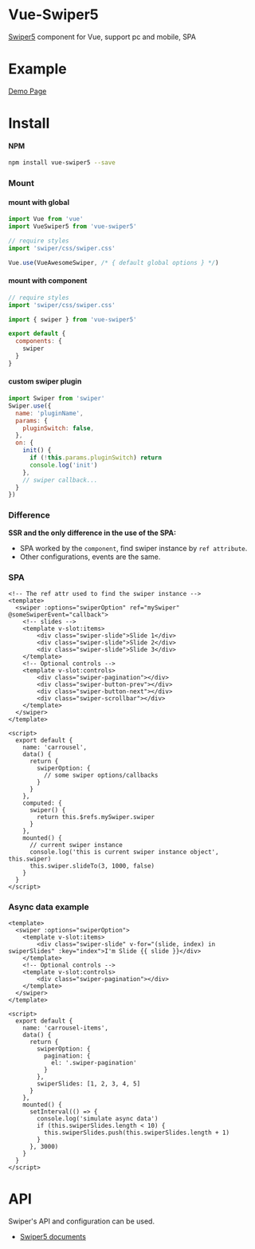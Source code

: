 # Vue-Swiper5
[Swiper5](https://swiperjs.com/) component for Vue, support pc and mobile, SPA

# Example

[Demo Page](https://surmon-china.github.io/vue-awesome-swiper)

# Install
#### NPM

``` bash
npm install vue-swiper5 --save
```

### Mount

#### mount with global

``` javascript
import Vue from 'vue'
import VueSwiper5 from 'vue-swiper5'

// require styles
import 'swiper/css/swiper.css'

Vue.use(VueAwesomeSwiper, /* { default global options } */)
```

#### mount with component

```javascript
// require styles
import 'swiper/css/swiper.css'

import { swiper } from 'vue-swiper5'

export default {
  components: {
    swiper
  }
}
```


#### custom swiper plugin

```javascript
import Swiper from 'swiper'
Swiper.use({
  name: 'pluginName',
  params: {
    pluginSwitch: false,
  },
  on: {
    init() {
      if (!this.params.pluginSwitch) return
      console.log('init')
    },
    // swiper callback...
  }
})
```


### Difference

**SSR and the only difference in the use of the SPA:**
- SPA worked by the `component`, find swiper instance by `ref attribute`.
- Other configurations, events are the same.

### SPA

```vue
<!-- The ref attr used to find the swiper instance -->
<template>
  <swiper :options="swiperOption" ref="mySwiper" @someSwiperEvent="callback">
    <!-- slides -->
    <template v-slot:items>
        <div class="swiper-slide">Slide 1</div>
        <div class="swiper-slide">Slide 2</div>
        <div class="swiper-slide">Slide 3</div>
    </template>
    <!-- Optional controls -->
    <template v-slot:controls>
        <div class="swiper-pagination"></div>
        <div class="swiper-button-prev"></div>
        <div class="swiper-button-next"></div>
        <div class="swiper-scrollbar"></div>
    </template>
  </swiper>
</template>

<script>
  export default {
    name: 'carrousel',
    data() {
      return {
        swiperOption: {
          // some swiper options/callbacks
        }
      }
    },
    computed: {
      swiper() {
        return this.$refs.mySwiper.swiper
      }
    },
    mounted() {
      // current swiper instance
      console.log('this is current swiper instance object', this.swiper)
      this.swiper.slideTo(3, 1000, false)
    }
  }
</script>
```

### Async data example

```vue
<template>
  <swiper :options="swiperOption">
    <template v-slot:items>
        <div class="swiper-slide" v-for="(slide, index) in swiperSlides" :key="index">I'm Slide {{ slide }}</div>
    </template>
    <!-- Optional controls -->
    <template v-slot:controls>
        <div class="swiper-pagination"></div>
    </template>
  </swiper>
</template>

<script>
  export default {
    name: 'carrousel-items',
    data() {
      return {
        swiperOption: {
          pagination: {
            el: '.swiper-pagination'
          }
        },
        swiperSlides: [1, 2, 3, 4, 5]
      }
    },
    mounted() {
      setInterval(() => {
        console.log('simulate async data')
        if (this.swiperSlides.length < 10) {
          this.swiperSlides.push(this.swiperSlides.length + 1)
        }
      }, 3000)
    }
  }
</script>
```

# API
Swiper's API and configuration can be used.
- [Swiper5 documents](https://swiperjs.com/api/)

